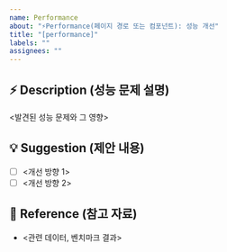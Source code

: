 ```yaml
---
name: Performance
about: "⚡Performance(페이지 경로 또는 컴포넌트): 성능 개선"
title: "[performance]"
labels: ""
assignees: ""
---
```


## ⚡ Description (성능 문제 설명)

<발견된 성능 문제와 그 영향>

## 💡 Suggestion (제안 내용)

- [ ] <개선 방향 1>
- [ ] <개선 방향 2>

## 📌 Reference (참고 자료)

- <관련 데이터, 벤치마크 결과>
